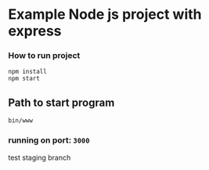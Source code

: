 # Example Node js project with express

### How to run project
```
npm install
npm start
```

## Path to start program 
```
bin/www
```
### running on port: `3000`

test staging branch
